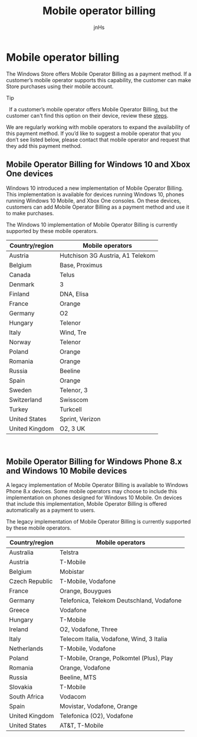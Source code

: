 ﻿---
author: jnHs
Description: The Windows Store offers Mobile Operator Billing as a payment method for mobile operators who support this capability.
title: Mobile operator billing
ms.assetid: C8A5A4BA-6B39-42FC-B8C4-ED1B7F774CC1
ms.author: wdg-dev-content
ms.date: 07/06/2017
ms.topic: article
ms.prod: windows
ms.technology: uwp
keywords: windows 10, uwp
---

# Mobile operator billing


The Windows Store offers Mobile Operator Billing as a payment method. If a customer’s mobile operator supports this capability, the customer can make Store purchases using their mobile account.

> [!TIP]
>  If a customer’s mobile operator offers Mobile Operator Billing, but the customer can't find this option on their device, review these [steps](http://go.microsoft.com/fwlink/p/?LinkId=523993).

We are regularly working with mobile operators to expand the availability of this payment method. If you’d like to suggest a mobile operator that you don’t see listed below, please contact that mobile operator and request that they add this payment method.

## Mobile Operator Billing for Windows 10 and Xbox One devices

Windows 10 introduced a new implementation of Mobile Operator Billing. This implementation is available for devices running Windows 10, phones running Windows 10 Mobile, and Xbox One consoles. On these devices, customers can add Mobile Operator Billing as a payment method and use it to make purchases. 

The Windows 10 implementation of Mobile Operator Billing is currently supported by these mobile operators.

| Country/region  | Mobile operators     |
|-----------------|----------------------|
| Austria         | Hutchison 3G Austria, A1 Telekom |
| Belgium         | Base, Proximus       |
| Canada          | Telus                |
| Denmark         | 3                    |
| Finland         | DNA, Elisa           |
| France          | Orange               |
| Germany         | O2                   |
| Hungary         | Telenor              |
| Italy           | Wind, Tre            |
| Norway          | Telenor              |
| Poland          | Orange               |
| Romania         | Orange               |
| Russia          | Beeline              |
| Spain           | Orange               |
| Sweden          | Telenor, 3           |
| Switzerland     | Swisscom             |
| Turkey          | Turkcell             |
| United States   | Sprint, Verizon      |
| United Kingdom  | O2, 3 UK             |

 

## Mobile Operator Billing for Windows Phone 8.x and Windows 10 Mobile devices


A legacy implementation of Mobile Operator Billing is available to Windows Phone 8.x devices. Some mobile operators may choose to include this implementation on phones designed for Windows 10 Mobile. On devices that include this implementation, Mobile Operator Billing is offered automatically as a payment to users.

The legacy implementation of Mobile Operator Billing is currently supported by these mobile operators.

| Country/region       | Mobile operators                                                   |
|----------------------|--------------------------------------------------------------------|
| Australia            | Telstra                                                            |
| Austria              | T-Mobile                                                           |
| Belgium              | Mobistar                                                           |
| Czech Republic       | T-Mobile, Vodafone                                                 |
| France               | Orange, Bouygues                                              |
| Germany              | Telefonica, Telekom Deutschland, Vodafone                          |
| Greece               | Vodafone                                                           |
| Hungary              | T-Mobile                                                           |
| Ireland              | O2, Vodafone, Three                                                |
| Italy                | Telecom Italia, Vodafone, Wind, 3 Italia                           |
| Netherlands          | T-Mobile, Vodafone                                                 |
| Poland               | T-Mobile, Orange, Polkomtel (Plus), Play                           |
| Romania              | Orange, Vodafone                                                   |
| Russia               | Beeline, MTS                                                       |
| Slovakia             | T-Mobile                                                           |
| South Africa         | Vodacom                                                            |
| Spain                | Movistar, Vodafone, Orange                                         |
| United Kingdom       | Telefonica (O2), Vodafone        |
| United States        | AT&T, T-Mobile                                                     |


 


 

 




